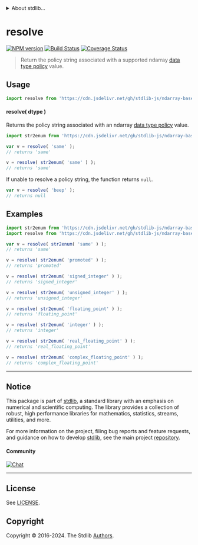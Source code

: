 <!--

@license Apache-2.0

Copyright (c) 2023 The Stdlib Authors.

Licensed under the Apache License, Version 2.0 (the "License");
you may not use this file except in compliance with the License.
You may obtain a copy of the License at

   http://www.apache.org/licenses/LICENSE-2.0

Unless required by applicable law or agreed to in writing, software
distributed under the License is distributed on an "AS IS" BASIS,
WITHOUT WARRANTIES OR CONDITIONS OF ANY KIND, either express or implied.
See the License for the specific language governing permissions and
limitations under the License.

-->


<details>
  <summary>
    About stdlib...
  </summary>
  <p>We believe in a future in which the web is a preferred environment for numerical computation. To help realize this future, we've built stdlib. stdlib is a standard library, with an emphasis on numerical and scientific computation, written in JavaScript (and C) for execution in browsers and in Node.js.</p>
  <p>The library is fully decomposable, being architected in such a way that you can swap out and mix and match APIs and functionality to cater to your exact preferences and use cases.</p>
  <p>When you use stdlib, you can be absolutely certain that you are using the most thorough, rigorous, well-written, studied, documented, tested, measured, and high-quality code out there.</p>
  <p>To join us in bringing numerical computing to the web, get started by checking us out on <a href="https://github.com/stdlib-js/stdlib">GitHub</a>, and please consider <a href="https://opencollective.com/stdlib">financially supporting stdlib</a>. We greatly appreciate your continued support!</p>
</details>

# resolve

[![NPM version][npm-image]][npm-url] [![Build Status][test-image]][test-url] [![Coverage Status][coverage-image]][coverage-url] <!-- [![dependencies][dependencies-image]][dependencies-url] -->

> Return the policy string associated with a supported ndarray [data type policy][@stdlib/ndarray/output-dtype-policies] value.

<!-- Section to include introductory text. Make sure to keep an empty line after the intro `section` element and another before the `/section` close. -->

<section class="intro">

</section>

<!-- /.intro -->

<!-- Package usage documentation. -->



<section class="usage">

## Usage

```javascript
import resolve from 'https://cdn.jsdelivr.net/gh/stdlib-js/ndarray-base-output-policy-resolve-str@deno/mod.js';
```

#### resolve( dtype )

Returns the policy string associated with an ndarray [data type policy][@stdlib/ndarray/output-dtype-policies] value.

```javascript
import str2enum from 'https://cdn.jsdelivr.net/gh/stdlib-js/ndarray-base-output-policy-str2enum@deno/mod.js';

var v = resolve( 'same' );
// returns 'same'

v = resolve( str2enum( 'same' ) );
// returns 'same'
```

If unable to resolve a policy string, the function returns `null`.

```javascript
var v = resolve( 'beep' );
// returns null
```

</section>

<!-- /.usage -->

<!-- Package usage notes. Make sure to keep an empty line after the `section` element and another before the `/section` close. -->

<section class="notes">

</section>

<!-- /.notes -->

<!-- Package usage examples. -->

<section class="examples">

## Examples

<!-- eslint no-undef: "error" -->

```javascript
import str2enum from 'https://cdn.jsdelivr.net/gh/stdlib-js/ndarray-base-output-policy-str2enum@deno/mod.js';
import resolve from 'https://cdn.jsdelivr.net/gh/stdlib-js/ndarray-base-output-policy-resolve-str@deno/mod.js';

var v = resolve( str2enum( 'same' ) );
// returns 'same'

v = resolve( str2enum( 'promoted' ) );
// returns 'promoted'

v = resolve( str2enum( 'signed_integer' ) );
// returns 'signed_integer'

v = resolve( str2enum( 'unsigned_integer' ) );
// returns 'unsigned_integer'

v = resolve( str2enum( 'floating_point' ) );
// returns 'floating_point'

v = resolve( str2enum( 'integer' ) );
// returns 'integer'

v = resolve( str2enum( 'real_floating_point' ) );
// returns 'real_floating_point'

v = resolve( str2enum( 'complex_floating_point' ) );
// returns 'complex_floating_point'
```

</section>

<!-- /.examples -->

<!-- Section to include cited references. If references are included, add a horizontal rule *before* the section. Make sure to keep an empty line after the `section` element and another before the `/section` close. -->

<section class="references">

</section>

<!-- /.references -->

<!-- Section for related `stdlib` packages. Do not manually edit this section, as it is automatically populated. -->

<section class="related">

</section>

<!-- /.related -->

<!-- Section for all links. Make sure to keep an empty line after the `section` element and another before the `/section` close. -->


<section class="main-repo" >

* * *

## Notice

This package is part of [stdlib][stdlib], a standard library with an emphasis on numerical and scientific computing. The library provides a collection of robust, high performance libraries for mathematics, statistics, streams, utilities, and more.

For more information on the project, filing bug reports and feature requests, and guidance on how to develop [stdlib][stdlib], see the main project [repository][stdlib].

#### Community

[![Chat][chat-image]][chat-url]

---

## License

See [LICENSE][stdlib-license].


## Copyright

Copyright &copy; 2016-2024. The Stdlib [Authors][stdlib-authors].

</section>

<!-- /.stdlib -->

<!-- Section for all links. Make sure to keep an empty line after the `section` element and another before the `/section` close. -->

<section class="links">

[npm-image]: http://img.shields.io/npm/v/@stdlib/ndarray-base-output-policy-resolve-str.svg
[npm-url]: https://npmjs.org/package/@stdlib/ndarray-base-output-policy-resolve-str

[test-image]: https://github.com/stdlib-js/ndarray-base-output-policy-resolve-str/actions/workflows/test.yml/badge.svg?branch=main
[test-url]: https://github.com/stdlib-js/ndarray-base-output-policy-resolve-str/actions/workflows/test.yml?query=branch:main

[coverage-image]: https://img.shields.io/codecov/c/github/stdlib-js/ndarray-base-output-policy-resolve-str/main.svg
[coverage-url]: https://codecov.io/github/stdlib-js/ndarray-base-output-policy-resolve-str?branch=main

<!--

[dependencies-image]: https://img.shields.io/david/stdlib-js/ndarray-base-output-policy-resolve-str.svg
[dependencies-url]: https://david-dm.org/stdlib-js/ndarray-base-output-policy-resolve-str/main

-->

[chat-image]: https://img.shields.io/gitter/room/stdlib-js/stdlib.svg
[chat-url]: https://app.gitter.im/#/room/#stdlib-js_stdlib:gitter.im

[stdlib]: https://github.com/stdlib-js/stdlib

[stdlib-authors]: https://github.com/stdlib-js/stdlib/graphs/contributors

[umd]: https://github.com/umdjs/umd
[es-module]: https://developer.mozilla.org/en-US/docs/Web/JavaScript/Guide/Modules

[deno-url]: https://github.com/stdlib-js/ndarray-base-output-policy-resolve-str/tree/deno
[deno-readme]: https://github.com/stdlib-js/ndarray-base-output-policy-resolve-str/blob/deno/README.md
[umd-url]: https://github.com/stdlib-js/ndarray-base-output-policy-resolve-str/tree/umd
[umd-readme]: https://github.com/stdlib-js/ndarray-base-output-policy-resolve-str/blob/umd/README.md
[esm-url]: https://github.com/stdlib-js/ndarray-base-output-policy-resolve-str/tree/esm
[esm-readme]: https://github.com/stdlib-js/ndarray-base-output-policy-resolve-str/blob/esm/README.md
[branches-url]: https://github.com/stdlib-js/ndarray-base-output-policy-resolve-str/blob/main/branches.md

[stdlib-license]: https://raw.githubusercontent.com/stdlib-js/ndarray-base-output-policy-resolve-str/main/LICENSE

[@stdlib/ndarray/output-dtype-policies]: https://github.com/stdlib-js/ndarray-output-dtype-policies/tree/deno

</section>

<!-- /.links -->
